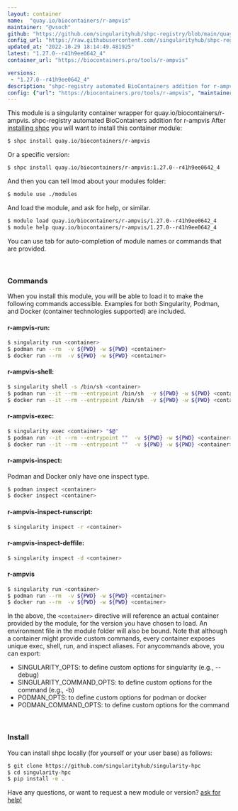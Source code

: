 ```yaml
---
layout: container
name:  "quay.io/biocontainers/r-ampvis"
maintainer: "@vsoch"
github: "https://github.com/singularityhub/shpc-registry/blob/main/quay.io/biocontainers/r-ampvis/container.yaml"
config_url: "https://raw.githubusercontent.com//singularityhub/shpc-registry/main/quay.io/biocontainers/r-ampvis/container.yaml"
updated_at: "2022-10-29 18:14:49.481925"
latest: "1.27.0--r41h9ee0642_4"
container_url: "https://biocontainers.pro/tools/r-ampvis"

versions:
 - "1.27.0--r41h9ee0642_4"
description: "shpc-registry automated BioContainers addition for r-ampvis"
config: {"url": "https://biocontainers.pro/tools/r-ampvis", "maintainer": "@vsoch", "description": "shpc-registry automated BioContainers addition for r-ampvis", "latest": {"1.27.0--r41h9ee0642_4": "sha256:1973dfdc21e256b0bcff8db72d413e083384f3dd3aa17771409a9f9ffa567dd4"}, "tags": {"1.27.0--r41h9ee0642_4": "sha256:1973dfdc21e256b0bcff8db72d413e083384f3dd3aa17771409a9f9ffa567dd4"}, "docker": "quay.io/biocontainers/r-ampvis"}
---
```


This module is a singularity container wrapper for quay.io/biocontainers/r-ampvis.
shpc-registry automated BioContainers addition for r-ampvis
After [installing shpc](#install) you will want to install this container module:


```bash
$ shpc install quay.io/biocontainers/r-ampvis
```

Or a specific version:

```bash
$ shpc install quay.io/biocontainers/r-ampvis:1.27.0--r41h9ee0642_4
```

And then you can tell lmod about your modules folder:

```bash
$ module use ./modules
```

And load the module, and ask for help, or similar.

```bash
$ module load quay.io/biocontainers/r-ampvis/1.27.0--r41h9ee0642_4
$ module help quay.io/biocontainers/r-ampvis/1.27.0--r41h9ee0642_4
```

You can use tab for auto-completion of module names or commands that are provided.

<br>

### Commands

When you install this module, you will be able to load it to make the following commands accessible.
Examples for both Singularity, Podman, and Docker (container technologies supported) are included.

#### r-ampvis-run:

```bash
$ singularity run <container>
$ podman run --rm  -v ${PWD} -w ${PWD} <container>
$ docker run --rm  -v ${PWD} -w ${PWD} <container>
```

#### r-ampvis-shell:

```bash
$ singularity shell -s /bin/sh <container>
$ podman run --it --rm --entrypoint /bin/sh  -v ${PWD} -w ${PWD} <container>
$ docker run --it --rm --entrypoint /bin/sh  -v ${PWD} -w ${PWD} <container>
```

#### r-ampvis-exec:

```bash
$ singularity exec <container> "$@"
$ podman run --it --rm --entrypoint ""  -v ${PWD} -w ${PWD} <container> "$@"
$ docker run --it --rm --entrypoint ""  -v ${PWD} -w ${PWD} <container> "$@"
```

#### r-ampvis-inspect:

Podman and Docker only have one inspect type.

```bash
$ podman inspect <container>
$ docker inspect <container>
```

#### r-ampvis-inspect-runscript:

```bash
$ singularity inspect -r <container>
```

#### r-ampvis-inspect-deffile:

```bash
$ singularity inspect -d <container>
```



#### r-ampvis

```bash
$ singularity run <container>
$ podman run --rm  -v ${PWD} -w ${PWD} <container>
$ docker run --rm  -v ${PWD} -w ${PWD} <container>
```


In the above, the `<container>` directive will reference an actual container provided
by the module, for the version you have chosen to load. An environment file in the
module folder will also be bound. Note that although a container
might provide custom commands, every container exposes unique exec, shell, run, and
inspect aliases. For anycommands above, you can export:

 - SINGULARITY_OPTS: to define custom options for singularity (e.g., --debug)
 - SINGULARITY_COMMAND_OPTS: to define custom options for the command (e.g., -b)
 - PODMAN_OPTS: to define custom options for podman or docker
 - PODMAN_COMMAND_OPTS: to define custom options for the command

<br>

### Install

You can install shpc locally (for yourself or your user base) as follows:

```bash
$ git clone https://github.com/singularityhub/singularity-hpc
$ cd singularity-hpc
$ pip install -e .
```

Have any questions, or want to request a new module or version? [ask for help!](https://github.com/singularityhub/singularity-hpc/issues)
